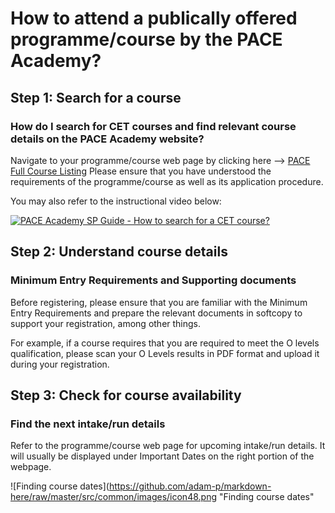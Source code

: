 # How to attend a publically offered programme/course by the PACE Academy? 
 
## Step 1: Search for a course

### How do I search for CET courses and find relevant course details on the PACE Academy website? 

Navigate to your programme/course web page by clicking here --> [PACE Full Course Listing](https://www.sp.edu.sg/pace/courses/full-listing) Please ensure that you have understood the requirements of the programme/course as well as its application procedure.

You may also refer to the instructional video below:

[![PACE Academy SP Guide - How to search for a CET course?](http://img.youtube.com/vi/YOUTUBE_VIDEO_ID_HERE/0.jpg)](https://www.youtube.com/watch?v=VbOibEn33D8)

## Step 2: Understand course details

### Minimum Entry Requirements and Supporting documents

Before registering, please ensure that you are familiar with the Minimum Entry Requirements and prepare the relevant documents in softcopy to support your registration, among other things.

For example, if a course requires that you are required to meet the O levels qualification, please scan your O Levels results in PDF format and upload it during your registration.

## Step 3: Check for course availability

### Find the next intake/run details 

Refer to the programme/course web page for upcoming intake/run details. It will usually be displayed under
Important Dates on the right portion of the webpage.

![Finding course dates](https://github.com/adam-p/markdown-here/raw/master/src/common/images/icon48.png "Finding course dates"


<!---## Step 4: Prepare to register

<!---## Step 5: Register

<!---## Step 6: Make payment 

<!---## Step 7: Things to check after registration

<!---## Step 8: Wait for updates

<!---## Step 9: Find your classrom in Singapore Polytechnic

<!---## Step 10: Things to note when attending your programme/course

